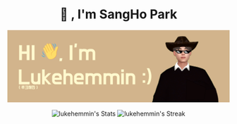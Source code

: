 <div align="center">
  <h1 align="center">👋 , I'm SangHo Park</h1>
  
  <img src="https://github.com/lukehemmin/lukehemmin/raw/main/github.png">

  ![lukehemmin's Stats](https://github-readme-stats.vercel.app/api?username=lukehemmin&theme=default&show_icons=true&hide_border=true&count_private=true&locale=kr)  ![lukehemmin's Streak](https://github-readme-streak-stats.herokuapp.com/?user=lukehemmin&theme=default&hide_border=true&locale=kr)
</div>
